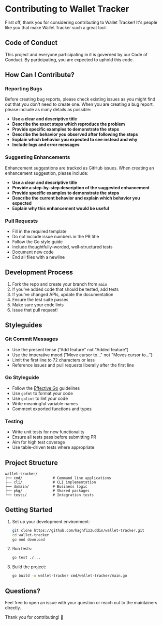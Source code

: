 # Contributing to Wallet Tracker

First off, thank you for considering contributing to Wallet Tracker! It's people like you that make Wallet Tracker such a great tool.

## Code of Conduct

This project and everyone participating in it is governed by our Code of Conduct. By participating, you are expected to uphold this code.

## How Can I Contribute?

### Reporting Bugs

Before creating bug reports, please check existing issues as you might find out that you don't need to create one. When you are creating a bug report, please include as many details as possible:

* **Use a clear and descriptive title**
* **Describe the exact steps which reproduce the problem**
* **Provide specific examples to demonstrate the steps**
* **Describe the behavior you observed after following the steps**
* **Explain which behavior you expected to see instead and why**
* **Include logs and error messages**

### Suggesting Enhancements

Enhancement suggestions are tracked as GitHub issues. When creating an enhancement suggestion, please include:

* **Use a clear and descriptive title**
* **Provide a step-by-step description of the suggested enhancement**
* **Provide specific examples to demonstrate the steps**
* **Describe the current behavior and explain which behavior you expected**
* **Explain why this enhancement would be useful**

### Pull Requests

* Fill in the required template
* Do not include issue numbers in the PR title
* Follow the Go style guide
* Include thoughtfully-worded, well-structured tests
* Document new code
* End all files with a newline

## Development Process

1. Fork the repo and create your branch from `main`
2. If you've added code that should be tested, add tests
3. If you've changed APIs, update the documentation
4. Ensure the test suite passes
5. Make sure your code lints
6. Issue that pull request!

## Styleguides

### Git Commit Messages

* Use the present tense ("Add feature" not "Added feature")
* Use the imperative mood ("Move cursor to..." not "Moves cursor to...")
* Limit the first line to 72 characters or less
* Reference issues and pull requests liberally after the first line

### Go Styleguide

* Follow the [Effective Go](https://golang.org/doc/effective_go.html) guidelines
* Use `gofmt` to format your code
* Use `golint` to lint your code
* Write meaningful variable names
* Comment exported functions and types

### Testing

* Write unit tests for new functionality
* Ensure all tests pass before submitting PR
* Aim for high test coverage
* Use table-driven tests where appropriate

## Project Structure

```
wallet-tracker/
├── cmd/              # Command line applications
├── cli/              # CLI implementation
├── domain/           # Business logic
├── pkg/              # Shared packages
└── tests/            # Integration tests
```

## Getting Started

1. Set up your development environment:
   ```bash
   git clone https://github.com/haghfizzuddin/wallet-tracker.git
   cd wallet-tracker
   go mod download
   ```

2. Run tests:
   ```bash
   go test ./...
   ```

3. Build the project:
   ```bash
   go build -o wallet-tracker cmd/wallet-tracker/main.go
   ```

## Questions?

Feel free to open an issue with your question or reach out to the maintainers directly.

Thank you for contributing! 🎉
